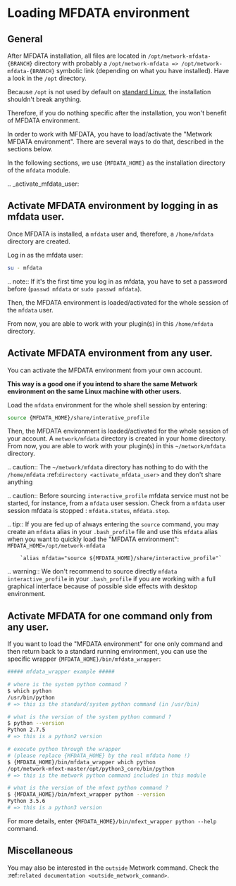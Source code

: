 # Loading MFDATA environment

## General

After MFDATA installation, all files are located in `/opt/metwork-mfdata-{BRANCH}` directory with probably a `/opt/metwork-mfdata => /opt/metwork-mfdata-{BRANCH}` symbolic link (depending on what you have installed). Have a look in the `/opt` directory.

Because `/opt` is not used by default on [standard Linux](https://en.wikipedia.org/wiki/Filesystem_Hierarchy_Standard), the installation shouldn't break anything.

Therefore, if you do nothing specific after the installation, you won't benefit
of MFDATA environment.

In order to work with MFDATA, you have to load/activate the "Metwork MFDATA environment". There are several ways to do that, described in the sections below.

In the following sections, we use `{MFDATA_HOME}` as the installation directory of the `mfdata` module.

.. _activate_mfdata_user:

## Activate MFDATA environment by logging in as mfdata user.

Once MFDATA is installed, a `mfdata` user and, therefore, a `/home/mfdata` directory are created.

Log in as the mfdata user:
```bash
su - mfdata
```

.. note::
	If it's the first time you log in as mfdata, you have to set a password before (`passwd mfdata` or `sudo passwd mfdata`).

Then, the MFDATA environment is loaded/activated for the whole session of the `mfdata` user.

From now, you are able to work with your plugin(s) in this `/home/mfdata` directory.

## Activate MFDATA environment from any user.

You can activate the MFDATA environment from your own account.

**This way is a good one if you intend to share the same Metwork environment on the same Linux machine with other users.**

Load the `mfdata` environment for the whole shell session by entering:
```bash
source {MFDATA_HOME}/share/interative_profile
```

Then, the MFDATA environment is loaded/activated for the whole session of your account. A `metwork/mfdata` directory is created in your home directory. From now, you are able to work with your plugin(s) in this `~/metwork/mfdata` directory.

.. caution::
	The `~/metwork/mfdata` directory has nothing to do with the `/home/mfdata` :ref:`directory <activate_mfdata_user>` and they don't share anything

.. caution::
	Before sourcing `interactive_profile` mfdata service must not be started, for instance, from a `mfdata` user session. Check from a `mfdata` user session mfdata is stopped : `mfdata.status`, `mfdata.stop`.


.. tip::
	If you are fed up of always entering the `source` command, you may create an `mfdata` alias in your `.bash_profile` file and use this `mfdata` alias when you want to quickly load the "MFDATA environment":
        `MFDATA_HOME=/opt/metwork-mfdata`

        `alias mfdata="source ${MFDATA_HOME}/share/interactive_profile"`

.. warning::
	We don't recommend to source directly `mfdata interactive_profile` in your `.bash_profile` if you are working with a full graphical interface because of possible side effects with desktop environment.


## Activate MFDATA for one command only from any user.

If you want to load the "MFDATA environment" for one only command and then return back to a standard running environment, you can use the specific wrapper `{MFDATA_HOME}/bin/mfdata_wrapper`:
```bash
##### mfdata_wrapper example #####

# where is the system python command ?
$ which python
/usr/bin/python
# => this is the standard/system python command (in /usr/bin)

# what is the version of the system python command ?
$ python --version
Python 2.7.5
# => this is a python2 version

# execute python through the wrapper
# (please replace {MFDATA_HOME} by the real mfdata home !)
$ {MFDATA_HOME}/bin/mfdata_wrapper which python
/opt/metwork-mfext-master/opt/python3_core/bin/python
# => this is the metwork python command included in this module

# what is the version of the mfext python command ?
$ {MFDATA_HOME}/bin/mfext_wrapper python --version
Python 3.5.6
# => this is a python3 version
```

For more details, enter `{MFDATA_HOME}/bin/mfext_wrapper python --help` command.

## Miscellaneous

You may also be interested in the `outside` Metwork command. Check the :ref:`related documentation <outside_metwork_command>`.





